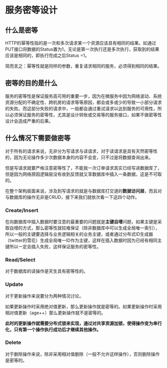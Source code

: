 # 服务密等设计

## 什么是密等

HTTP的幂等性指的是一次和多次请求某一个资源应该具有相同的结果。如通过PUT接口将数据的Status置为1，无论是第一次执行还是多次执行，获取到的结果应该是相同的，即执行完成之后Status =1。

简而言之：幂等性就是同样的参数，重复请求相同的服务，必须得到相同的结果。

## 密等的目的是什么

服务的密等性是保证服务高可用的重要一步，因为在微服务中因为网络波动、系统资源分配的不确定性、跨机房的请求等等原因，都会或多或少的导致一小部分请求的失败。而这部分失败的请求中，一般都会通过重试请求以达到服务的可用性，所以必须保证服务的密等性，尤其是设计转账或交易等的服务接口，如果不做密等性设计会造成严重的后果。

## 什么情况下需要做密等

对于所有的请求来说，无非分为写请求与读请求，对于读请求是具有天然密等性的，因为无论操作多少次数据本身的内容不会变，只不过是将数据查询出来。

但是写请求就要严格注意密等性了，不能我一次订单请求其实已经写进数据库了，但是因为网络原因逻辑层没有收到反馈就又享数据库中插入一条数据，这是不可取的。

在整个架构层面来说，涉及到写请求的就是与数据库打交道的**数据访问层**，而且对与数据库的操作无非是CRUD，接下来我们就依次看一下这四个动作。

### Create/Insert

在向数据库中插入数据时要注意的最重要的问题就是**主键自增**问题，如果主键是采取自增的方式，那么密等性就较难保证（除非数据库中可以生成全局唯一索引），所以一般的主键要选择与业务逻辑相关的业务主键，或者通过分布式ID生成器（twitter的雪花）生成全局唯一ID作为主键，这样在插入数据时因为已经有相同主键所以一定会插入失败，这样保证服务的密等性。

### Read/Select

对于数据库的读操作是天生具有密等性的。

### Update

对于更新操作来说要分为两种情况讨论。

如果更新操作时采用绝对值更新，那么更新操作就是密等的。如果更新操作时采用相对值更新（age++）那么更新操作就不是密等的。

**此时的更新操作就需要分布式锁来实现，通过对共享资源加锁，使得操作变为串行化，只有第一个操作执行成功后才继续其他操作。**

### Delete

对于删除操作来说，除非采用相对值删除（一般不允许这样操作），否则删除操作是密等的。





